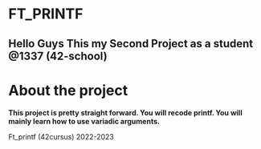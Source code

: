 <h1>FT_PRINTF</h1>
<h2>Hello Guys This my Second Project as a student @1337 (42-school)</h2>

<h1> About the project</h1>
<p>
<b>This project is pretty straight forward. You will recode printf. You will mainly learn how to use variadic arguments.</b>
</p>

Ft_printf (42cursus) 2022-2023
